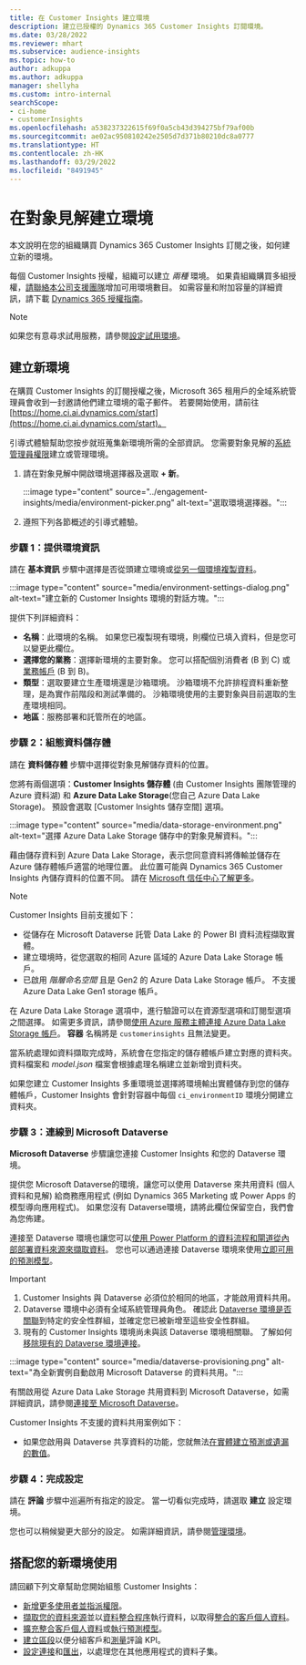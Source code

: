 ```yaml
---
title: 在 Customer Insights 建立環境
description: 建立已授權的 Dynamics 365 Customer Insights 訂閱環境。
ms.date: 03/28/2022
ms.reviewer: mhart
ms.subservice: audience-insights
ms.topic: how-to
author: adkuppa
ms.author: adkuppa
manager: shellyha
ms.custom: intro-internal
searchScope:
- ci-home
- customerInsights
ms.openlocfilehash: a538237322615f69f0a5cb43d394275bf79af00b
ms.sourcegitcommit: ae02ac950810242e2505d7d371b80210dc8a0777
ms.translationtype: HT
ms.contentlocale: zh-HK
ms.lasthandoff: 03/29/2022
ms.locfileid: "8491945"
---
```

# <a name="create-an-environment-in-audience-insights"></a>在對象見解建立環境

本文說明在您的組織購買 Dynamics 365 Customer Insights 訂閱之後，如何建立新的環境。 

每個 Customer Insights 授權，組織可以建立 *兩種* 環境。 如果貴組織購買多組授權，[請聯絡本公司支援團隊](https://go.microsoft.com/fwlink/?linkid=2079641)增加可用環境數目。 如需容量和附加容量的詳細資訊，請下載 [Dynamics 365 授權指南](https://go.microsoft.com/fwlink/?LinkId=866544)。

> [!NOTE]
> 如果您有意尋求試用服務，請參閱[設定試用環境](../trial-signup.md)。

## <a name="create-a-new-environment"></a>建立新環境

在購買 Customer Insights 的訂閱授權之後，Microsoft 365 租用戶的全域系統管理員會收到一封邀請他們建立環境的電子郵件。 若要開始使用，請前往 [https://home.ci.ai.dynamics.com/start](https://home.ci.ai.dynamics.com/start)。 

引導式體驗幫助您按步就班蒐集新環境所需的全部資訊。 您需要對象見解的[系統管理員權限](permissions.md)建立或管理環境。

1. 請在對象見解中開啟環境選擇器及選取 **+ 新**。
  
   :::image type="content" source="../engagement-insights/media/environment-picker.png" alt-text="選取環境選擇器。":::

1. 遵照下列各節概述的引導式體驗。

### <a name="step-1-provide-environment-information"></a>步驟 1：提供環境資訊

請在 **基本資訊** 步驟中選擇是否從頭建立環境或[從另一個環境複製資料](manage-environments.md#copy-the-environment-configuration)。

   :::image type="content" source="media/environment-settings-dialog.png" alt-text="建立新的 Customer Insights 環境的對話方塊。":::

提供下列詳細資料：
   - **名稱**：此環境的名稱。 如果您已複製現有環境，則欄位已填入資料，但是您可以變更此欄位。
   - **選擇您的業務**：選擇新環境的主要對象。 您可以搭配個別消費者 (B 到 C) 或[業務帳戶](work-with-business-accounts.md) (B 到 B)。
   - **類型**：選取要建立生產環境還是沙箱環境。 沙箱環境不允許排程資料重新整理，是為實作前階段和測試準備的。 沙箱環境使用的主要對象與目前選取的生產環境相同。
   - **地區**：服務部署和託管所在的地區。

### <a name="step-2-configure-data-storage"></a>步驟 2：組態資料儲存體

請在 **資料儲存體** 步驟中選擇從對象見解儲存資料的位置。

您將有兩個選項：**Customer Insights 儲存體** (由 Customer Insights 團隊管理的 Azure 資料湖) 和 **Azure Data Lake Storage**(您自己 Azure Data Lake Storage)。 預設會選取 [Customer Insights 儲存空間] 選項。

:::image type="content" source="media/data-storage-environment.png" alt-text="選擇 Azure Data Lake Storage 儲存中的對象見解資料。":::

藉由儲存資料到 Azure Data Lake Storage，表示您同意資料將傳輸並儲存在 Azure 儲存體帳戶適當的地理位置。 此位置可能與 Dynamics 365 Customer Insights 內儲存資料的位置不同。 請在 [Microsoft 信任中心了解更多](https://www.microsoft.com/trust-center)。

> [!NOTE]
> Customer Insights 目前支援如下：
> - 從儲存在 Microsoft Dataverse 託管 Data Lake 的  Power BI 資料流程擷取實體。  
> - 建立環境時，從您選取的相同 Azure 區域的 Azure Data Lake Storage 帳戶。
> - 已啟用 *階層命名空間* 且是 Gen2 的 Azure Data Lake Storage 帳戶。 不支援 Azure Data Lake Gen1 storage 帳戶。

在 Azure Data Lake Storage 選項中，進行驗證可以在資源型選項和訂閱型選項之間選擇。 如需更多資訊，請參閱[使用 Azure 服務主體連接 Azure Data Lake Storage 帳戶](connect-service-principal.md)。 **容器** 名稱將是 `customerinsights` 且無法變更。

當系統處理如資料擷取完成時，系統會在您指定的儲存體帳戶建立對應的資料夾。 資料檔案和 *model.json* 檔案會根據處理名稱建立並新增到資料夾。

如果您建立 Customer Insights 多重環境並選擇將環境輸出實體儲存到您的儲存體帳戶，Customer Insights 會針對容器中每個 `ci_environmentID` 環境分開建立資料夾。

### <a name="step-3-connect-to-microsoft-dataverse"></a>步驟 3：連線到 Microsoft Dataverse
   
**Microsoft Dataverse** 步驟讓您連接 Customer Insights 和您的 Dataverse 環境。

提供您 Microsoft Dataverse的環境，讓您可以使用 Dataverse 來共用資料 (個人資料和見解) 給商務應用程式 (例如 Dynamics 365 Marketing 或 Power Apps 的模型導向應用程式)。 如果您沒有 Dataverse環境，請將此欄位保留空白，我們會為您佈建。

連接至 Dataverse 環境也讓您可以[使用 Power Platform 的資料流程和閘道從內部部署資料來源來擷取資料](data-sources.md#add-data-from-on-premises-data-sources)。 您也可以通過連接 Dataverse 環境來使用[立即可用的預測模型](predictions-overview.md?tabs=b2c#out-of-box-models)。

> [!IMPORTANT]
> 1. Customer Insights 與 Dataverse 必須位於相同的地區，才能啟用資料共用。
> 1. Dataverse 環境中必須有全域系統管理員角色。 確認此 [Dataverse 環境是否關聯](/power-platform/admin/control-user-access#associate-a-security-group-with-a-dataverse-environment)到特定的安全性群組，並確定您已被新增至這些安全性群組。
> 1. 現有的 Customer Insights 環境尚未與該 Dataverse 環境相關聯。 了解如何[移除現有的 Dataverse 環境連接](manage-environments.md#remove-an-existing-connection-to-a-dataverse-environment)。

:::image type="content" source="media/dataverse-provisioning.png" alt-text="為全新實例自動啟用 Microsoft Dataverse 的資料共用。":::

有關啟用從 Azure Data Lake Storage 共用資料到 Microsoft Dataverse，如需詳細資訊，請參閱[連接至 Microsoft Dataverse](manage-environments.md#connect-to-microsoft-dataverse)。

Customer Insights 不支援的資料共用案例如下：
- 如果您啟用與 Dataverse 共享資料的功能，您就無法[在實體建立預測或遺漏的數值](predictions.md)。

### <a name="step-4-finalize-the-settings"></a>步驟 4：完成設定

請在 **評論** 步驟中巡遍所有指定的設定。 當一切看似完成時，請選取 **建立** 設定環境。 

您也可以稍候變更大部分的設定。 如需詳細資訊，請參閱[管理環境](manage-environments.md)。

## <a name="work-with-your-new-environment"></a>搭配您的新環境使用

請回顧下列文章幫助您開始組態 Customer Insights： 

- [新增更多使用者並指派權限](permissions.md)。
- [擷取您的資料來源](data-sources.md)並以[資料整合程序](data-unification.md)執行資料，以取得[整合的客戶個人資料](customer-profiles.md)。
- [擴充整合客戶個人資料](enrichment-hub.md)或[執行預測模型](predictions-overview.md)。
- [建立區段](segments.md)以便分組客戶和[測量](measures.md)評論 KPI。
- [設定連接](connections.md)和[匯出](export-destinations.md)，以處理您在其他應用程式的資料子集。
